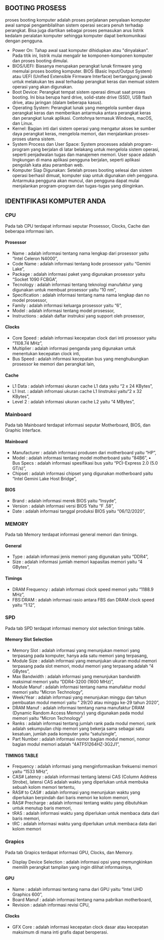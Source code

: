 ## BOOTING PROSESS

proses booting komputer adalah proses perjalanan penyalaan komputer awal sampai pengambilalihan sistem operasi secara penuh terhadap perangkat. Bisa juga diartikan sebagai proses pemasukan arus listrik kedalam peralatan komputer sehingga komputer dapat berkomunikasi dengan pengguna.

- Power On: Tahap awal saat komputer dihidupkan atau "dinyalakan". Pada titik ini, listrik mulai mengalir ke komponen-komponen komputer dan proses booting dimulai.
- BIOS/UEFI: Biasanya merupakan perangkat lunak firmware yang memulai proses booting komputer. BIOS (Basic Input/Output System) atau UEFI (Unified Extensible Firmware Interface) bertanggung jawab untuk melakukan tes awal terhadap perangkat keras dan memuat sistem operasi yang akan digunakan.
- Boot Device: Perangkat tempat sistem operasi dimuat saat proses booting. Ini bisa berupa hard drive, solid-state drive (SSD), USB flash drive, atau jaringan (dalam beberapa kasus).
- Operating System: Perangkat lunak yang mengelola sumber daya perangkat keras dan memberikan antarmuka antara perangkat keras dan perangkat lunak aplikasi. Contohnya termasuk Windows, macOS, dan Linux.
- Kernel: Bagian inti dari sistem operasi yang mengatur akses ke sumber daya perangkat keras, mengelola memori, dan menjalankan proses-proses utama sistem.
- System Process dan User Space: System processes adalah program-program yang berjalan di latar belakang untuk mengelola sistem operasi, seperti penjadwalan tugas dan manajemen memori. User space adalah lingkungan di mana aplikasi pengguna berjalan, seperti aplikasi pengolah kata atau peramban web.
- Komputer Siap Digunakan: Setelah proses booting selesai dan sistem operasi berhasil dimuat, komputer siap untuk digunakan oleh pengguna. Antarmuka pengguna akan muncul, dan pengguna dapat mulai menjalankan program-program dan tugas-tugas yang diinginkan. 

## IDENTIFIKASI KOMPUTER ANDA

### CPU
Pada tab CPU terdapat informasi seputar Prosessor, Clocks, Cache dan beberapa informasi lain.
#### Prosessor
- Name : adalah informasi tentang nama lengkap dari prosessor yaitu “Intel Celeron N4000”,
- Code Name : adalah informasi tentang kode prosessor yaitu “Gemini Lake”,
- Package : adalah informasi paket yang digunakan prosessor yaitu “Socket 1090 FCBGA”,
- Tecnology : adalah informasi tentang teknologi manufaktur yang digunakan untuk membuat prosessor yaitu “10 nm”,
- Specification : adalah informasi tentang nama nama lengkap dan no model prosessor,
- Family : adalah informasi keluarga prosessor yaitu “6”,
- Model : adalah informasi tentang model prosessor,
- Instructions : adalah daftar instruksi yang support oleh prosessor,
#### Clocks
- Core Speed : adalah informasi kecepatan clock dari inti prosessor yaitu “1108.74 MHz”,
- Multiplier : adalah informasi penganda yang digunakan untuk menentukan kecepatan clock inti,
- Bus Speed : adalah informasi kecepatan bus yang menghubungkan prosessor ke memori dan perangkat lain,
#### Cache
- L1 Data : adalah informasi ukuran cache L1 data yaitu “2 x 24 KBytes”,
- L1 Inst. : adalah infromasi ukuran cache L1 Iinstruksi yaitu“2 x 32 KBytes”,
- Level 2 : adalah informasi ukuran cache L2 yaitu “4 MBytes”,

### Mainboard
Pada tab Mainboard terdapat informasi seputar Motherboard, BIOS, dan Graphic Interface.
#### Mainboard
- Manufacturer : adalah informasi produsen dari motherboard yaitu “HP”,
- Model : adalah informasi tentang model motherboard yaitu “84B6”,
•   Bus Specs : adalah informasi spesifikasi bus yaitu “PCI-Express 2.0 (5.0 GT/s)”,
- Chipset : adalah informasi chipset yang digunakan motherboard yaitu “Intel Gemini Lake Host Bridge”,
#### BIOS
- Brand : adalah informasi merek BIOS yaitu “Insyde”,
- Version : adalah informasi versi BIOS Yaitu “F .58”,
- Date : adalah informasi tanggal produksi BIOS yaitu “06/12/2020”,

### MEMORY
Pada tab Memory terdapat informasi general memori dan timings.
#### General
- Type : adalah informasi jenis memori yang digunakan yaitu “DDR4”,
- Size : adalah informasi jumlah memori kapasitas memori yaitu “4 GBytes”,
#### Timings
- DRAM Frequency : adalah informasi clock speed memori yaitu “1188.9 MHz”,
- FBS:DRAM : adalah informasi rasio antara FBS dan DRAM clock speed yaitu “1:12”,

### SPD

Pada tab SPD terdapat informasi memory slot selection timings table.
#### Memory Slot Selection
- Memory Slot : adalah informasi yang menunjukan memori yang terpasang pada komputer, hanya ada satu memori yang terpasang,
- Module Size : adalah informasi yang menunjukan ukuran modul memori terpasang pada slot memori, modul memori yang terpasang adalah “4 GBytes”,
- Max Bandwidth : adalah informasi yang menunjukan bandwidth maksimal memori yaitu “DDR4-3200 (1600 MHz)”,
- Module Manuf : adalah informasi tentang nama manufaktur modul memori yaitu “Micron Technology”,
- Week/Year : adalah informasi yang menunjukan minggu dan tahun pembuatan modul memori yaitu “ 29/20 atau minggu ke-29 tahun 2020”,
- DRAM Manuf : adalah informasi temtang nama manufaktur DRAM (Dynamic Random Access
Memory) yang digunakan pada modul memori yaitu “Micron Technology”
- Ranks : adalah informasi tentang jumlah rank pada modul memori, rank adalah sekumpulan chip memori yang bekerja sama sebagai satu kesatuan, jumlah pada komputer yaitu “satu/single”,
- Part Number : adalah informasi nomor bagian modul memori, nomor bagian modul memori adalah “4ATF51264HZ-3G2J1”,
#### TIMINGS TABLE
- Frequency : adalah informasi yang menginformasikan frekuensi memori yaitu “1533 MHz”,
- CAS# Latency : adalah inforrmasi tentang latensi CAS (Column Address Strobe), latensi CAS
adalah waktu yang diperlukan untuk membuka sebuah kolom memori tertentu,
- RAS# to CAS# : adalah informasi yang menunjukan waktu yang diperlukan berpindah dari baris memori ke kolom memori,
- RAS# Precharge : adalah informasi tentang waktu yang dibutuhkan untuk menutup baris memori,
- tRAS : adalah informasi waktu yang diperlukan untuk membaca data dari baris memori,
- tRC : adalah informasi waktu yang diperlukan untuk membaca data dari kolom memori

### Grapics
Pada tab Grapics terdapat informasi GPU, Clocks, dan Memory.
- Display Device Selection : adalah informasi opsi yang memungkinkan memilih perangkat tampilan yang ingin dilihat informasinya,
#### GPU
- Name : adalah informasi tentang nama dari GPU yaitu “Intel UHD Graphics 600”,
- Board Manuf : adalah informasi tentang nama pabrikan motherboard,
- Revision : adalah informasi revisi CPU,
#### Clocks
- GFX Core : adalah informasi kecepatan clock dasar atau kecepatan maksimum di mana inti grafis dapat beroperasi.
